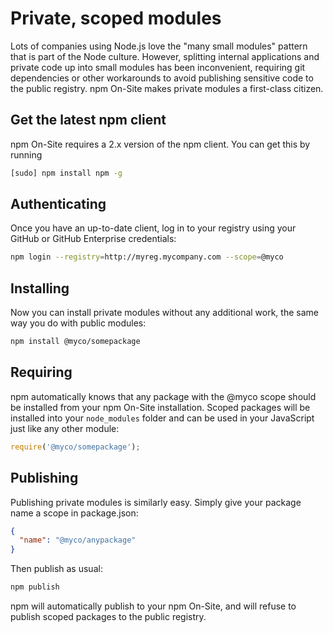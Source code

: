 <!--
order: 4
title: Using npm On-Site
-->

# Private, scoped modules

Lots of companies using Node.js love the "many small modules" pattern that is
part of the Node culture. However, splitting internal applications and private
code up into small modules has been inconvenient, requiring git dependencies or
other workarounds to avoid publishing sensitive code to the public registry.
npm On-Site makes private modules a first-class citizen.

## Get the latest npm client

npm On-Site requires a 2.x version of the npm client. You can get this
by running

```sh
[sudo] npm install npm -g
 ```

## Authenticating

Once you have an up-to-date client, log in to your registry using your
GitHub or GitHub Enterprise credentials:

```sh
npm login --registry=http://myreg.mycompany.com --scope=@myco
```

## Installing

Now you can install private modules without any additional work, the same way
you do with public modules:

```sh
npm install @myco/somepackage
```

## Requiring

npm automatically knows that any package with the @myco scope should be
installed from your npm On-Site installation. Scoped packages will be installed into
your `node_modules` folder and can be used in your JavaScript just like any
other module:

```js
require('@myco/somepackage');
```

## Publishing

Publishing private modules is similarly easy. Simply give your package
name a scope in package.json:

```json
{
  "name": "@myco/anypackage"
}
```

Then publish as usual:

```sh
npm publish
```

npm will automatically publish to your npm On-Site, and will refuse to publish scoped
packages to the public registry.

